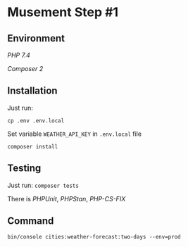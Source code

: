 # Musement Step #1

## Environment
*PHP 7.4*

*Composer 2*

## Installation
Just run:

`cp .env .env.local`

Set variable `WEATHER_API_KEY` in `.env.local` file

`composer install`

## Testing

Just run:
`composer tests`

There is *PHPUnit*, *PHPStan*, *PHP-CS-FIX*

## Command

`bin/console cities:weather-forecast:two-days --env=prod`
